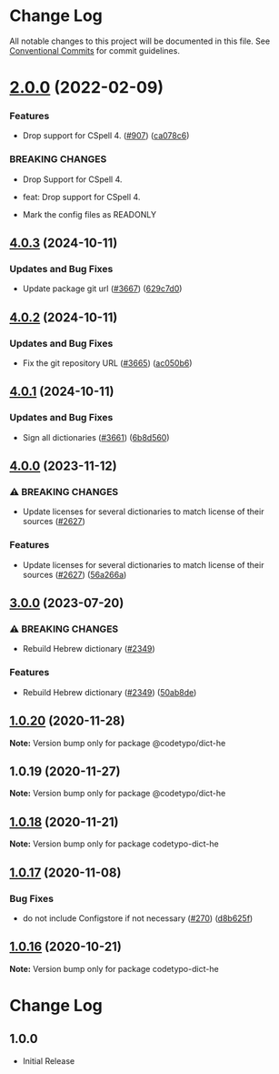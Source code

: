 # Change Log

All notable changes to this project will be documented in this file.
See [Conventional Commits](https://conventionalcommits.org) for commit guidelines.

# [2.0.0](https://github.com/khulnasofto-dicts/compare/@codetypo/dict-he@1.0.20...@codetypo/dict-he@2.0.0) (2022-02-09)


### Features

* Drop support for CSpell 4. ([#907](https://github.com/khulnasofto-dicts/issues/907)) ([ca078c6](https://github.com/khulnasokhulnasoftcommit/ca078c6a2e188cc3cf6276db1ba7e007f0f06f27))


### BREAKING CHANGES

* Drop Support for CSpell 4.

* feat: Drop support for CSpell 4.
* Mark the config files as READONLY





## [4.0.3](https://github.com/khulnasofto-dicts/compare/@codetypo/dict-he@4.0.2...@codetypo/dict-he@4.0.3) (2024-10-11)


### Updates and Bug Fixes

* Update package git url ([#3667](https://github.com/khulnasofto-dicts/issues/3667)) ([629c7d0](https://github.com/khulnasokhulnasoftcommit/629c7d0a5e1bacad1d3874b1f8372edc3494ef97))

## [4.0.2](https://github.com/khulnasofto-dicts/compare/@codetypo/dict-he@4.0.1...@codetypo/dict-he@4.0.2) (2024-10-11)


### Updates and Bug Fixes

* Fix the git repository URL ([#3665](https://github.com/khulnasofto-dicts/issues/3665)) ([ac050b6](https://github.com/khulnasokhulnasoftcommit/ac050b697d57820109995e92fac5ccc32ced1723))

## [4.0.1](https://github.com/khulnasofto-dicts/compare/@codetypo/dict-he@4.0.0...@codetypo/dict-he@4.0.1) (2024-10-11)


### Updates and Bug Fixes

* Sign all dictionaries ([#3661](https://github.com/khulnasofto-dicts/issues/3661)) ([6b8d560](https://github.com/khulnasokhulnasoftcommit/6b8d560cf51a593458ce42bca415859f872cfc97))

## [4.0.0](https://github.com/khulnasofto-dicts/compare/@codetypo/dict-he@3.0.0...@codetypo/dict-he@4.0.0) (2023-11-12)


### ⚠ BREAKING CHANGES

* Update licenses for several dictionaries to match license of their sources ([#2627](https://github.com/khulnasofto-dicts/issues/2627))

### Features

* Update licenses for several dictionaries to match license of their sources ([#2627](https://github.com/khulnasofto-dicts/issues/2627)) ([56a266a](https://github.com/khulnasokhulnasoftcommit/56a266aafdcde83043b92022dd0ae187c1d53498))

## [3.0.0](https://github.com/khulnasofto-dicts/compare/@codetypo/dict-he@2.0.0...@codetypo/dict-he@3.0.0) (2023-07-20)


### ⚠ BREAKING CHANGES

* Rebuild Hebrew dictionary ([#2349](https://github.com/khulnasofto-dicts/issues/2349))

### Features

* Rebuild Hebrew dictionary ([#2349](https://github.com/khulnasofto-dicts/issues/2349)) ([50ab8de](https://github.com/khulnasokhulnasoftcommit/50ab8def9ee8eb62d56988945e6d23551ff8dbe2))

## [1.0.20](https://github.com/khulnasofto-dicts/compare/@codetypo/dict-he@1.0.19...@codetypo/dict-he@1.0.20) (2020-11-28)

**Note:** Version bump only for package @codetypo/dict-he





## 1.0.19 (2020-11-27)

**Note:** Version bump only for package @codetypo/dict-he





## [1.0.18](https://github.com/khulnasofto-dicts/compare/codetypo-dict-he@1.0.17...codetypo-dict-he@1.0.18) (2020-11-21)

**Note:** Version bump only for package codetypo-dict-he

## [1.0.17](https://github.com/khulnasofto-dicts/compare/codetypo-dict-he@1.0.16...codetypo-dict-he@1.0.17) (2020-11-08)

### Bug Fixes

- do not include Configstore if not necessary ([#270](https://github.com/khulnasofto-dicts/issues/270)) ([d8b625f](https://github.com/khulnasokhulnasoftcommit/d8b625f2f42d5cc6c4a9390216ac1e5037886e44))

## [1.0.16](https://github.com/khulnasofto-dicts/compare/codetypo-dict-he@1.0.15...codetypo-dict-he@1.0.16) (2020-10-21)

**Note:** Version bump only for package codetypo-dict-he

# Change Log

## 1.0.0

- Initial Release

